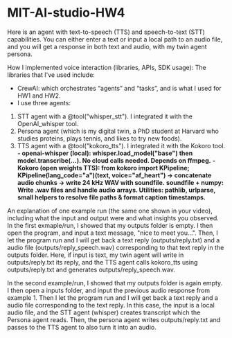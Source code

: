 # MIT-AI-studio-HW4
Here is an agent with text-to-speech (TTS) and speech-to-text (STT) capabilities. You can either enter a text or input a local path to an audio file, and you will get a response in both text and audio, with my twin agent persona. 


How I implemented voice interaction (libraries, APIs, SDK usage):
The libraries that I've used include:
- CrewAI: which orchestrates “agents” and “tasks”, and is what I used for HW1 and HW2.
- I use three agents:
1) STT agent with a @tool("whisper_stt"). I integrated it with the OpenAI_whisper tool.
2) Persona agent (which is my digital twin, a PhD student at Harvard who studies proteins, plays tennis, and likes to try new foods).
3) TTS agent with a @tool("kokoro_tts"). I integrated it with the Kokoro tool. 
**- openai-whisper (local): whisper.load_model("base") then model.transcribe(...). No cloud calls needed. Depends on ffmpeg.**
**- Kokoro (open weights TTS): from kokoro import KPipeline; KPipeline(lang_code="a")(text, voice="af_heart") → concatenate audio chunks → write 24 kHz WAV with soundfile.**
**soundfile + numpy: Write .wav files and handle audio arrays.
Utilities: pathlib, urlparse, small helpers to resolve file paths & format caption timestamps.**


An explanation of one example run (the same one shown in your video), including what the input and output were and what insights you observed.
In the first exmaple/run, I showed that my outputs folder is empty. I then open the program, and input a text message, "nice to meet you...". Then, I let the program run and I will get back a text reply (outputs/reply.txt) and a audio file (outputs/reply_speech.wav) corresponding to that text reply in the outputs folder. Here, if input is text, my twin agent will write in outputs/reply.txt its reply, and the TTS agent calls kokoro_tts using outputs/reply.txt and generates outputs/reply_speech.wav.

In the second example/run, I showed that my outputs folder is again empty. I then open a inputs folder, and input the previous audio response from example 1. Then I let the program run and I will get back a text reply and a audio file corresponding to the text reply. In this case, the input is a local audio file, and the STT agent (whisper) creates transcript which the Persona agent reads. Then, the persona agent writes outputs/reply.txt and passes to the TTS agent to also turn it into an audio. 
